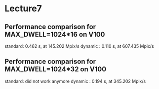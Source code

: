 # Lecture7

## Performance comparison for MAX_DWELL=1024*16 on V100

standard: 0.462 s, at 145.202 Mpix/s
dynamic : 0.110 s, at 607.435 Mpix/s

## Performance comparison for MAX_DWELL=1024*32 on V100

standard: did not work anymore
dynamic : 0.194 s, at 345.202 Mpix/s

